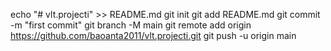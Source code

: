 echo "# vlt.projecti" >> README.md
git init
git add README.md
git commit -m "first commit"
git branch -M main
git remote add origin https://github.com/baoanta2011/vlt.projecti.git
git push -u origin main